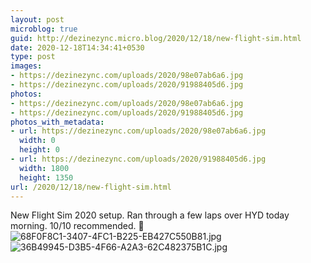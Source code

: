 ```yaml
---
layout: post
microblog: true
guid: http://dezinezync.micro.blog/2020/12/18/new-flight-sim.html
date: 2020-12-18T14:34:41+0530
type: post
images:
- https://dezinezync.com/uploads/2020/98e07ab6a6.jpg
- https://dezinezync.com/uploads/2020/91988405d6.jpg
photos:
- https://dezinezync.com/uploads/2020/98e07ab6a6.jpg
- https://dezinezync.com/uploads/2020/91988405d6.jpg
photos_with_metadata:
- url: https://dezinezync.com/uploads/2020/98e07ab6a6.jpg
  width: 0
  height: 0
- url: https://dezinezync.com/uploads/2020/91988405d6.jpg
  width: 1800
  height: 1350
url: /2020/12/18/new-flight-sim.html
---
```

New Flight Sim 2020 setup. Ran through a few laps over HYD today morning. 10/10 recommended. 😬 
![68F0F8C1-3407-4FC1-B225-EB427C550B81.jpg](https://dezinezync.com/uploads/2020/98e07ab6a6.jpg)
![36B49945-D3B5-4F66-A2A3-62C482375B1C.jpg](https://dezinezync.com/uploads/2020/91988405d6.jpg)
